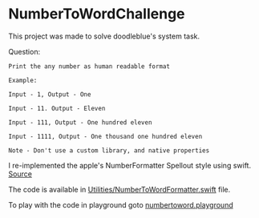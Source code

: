 # NumberToWordChallenge

This project was made to solve doodleblue's system task.

Question:

```
Print the any number as human readable format

Example: 

Input - 1, Output - One

Input - 11. Output - Eleven

Input - 111, Output - One hundred eleven

Input - 1111, Output - One thousand one hundred eleven

Note - Don't use a custom library, and native properties
```

I re-implemented the apple's NumberFormatter Spellout style using swift. [Source](https://developer.apple.com/documentation/foundation/numberformatter/style/spellout#:~:text=NumberFormatter.-,Style.,by%20the%20number%20formatter%20locale.)



The code is available in [Utilities/NumberToWordFormatter.swift](https://github.com/devwaseem/NumberToWordChallenge/blob/master/NumberToWordChallenge/Utilities/NumberToWordFormatter.swift) file.

To play with the code in playground goto [numbertoword.playground](https://github.com/devwaseem/NumberToWordChallenge/tree/master/numbertoword.playground)
